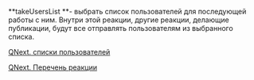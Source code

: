 
**takeUsersList **- выбрать список пользователей для последующей работы с ним. Внутри этой реакции, другие реакции, делающие публикации, будут все отправлять пользователям из выбранного списка.



[QNext. списки пользователей](/docs-test/ph/QNext-admin-userList-about-05-08)

[QNext. Перечень реакции](/docs-test/ph/QNext-admin-reaction-about-05-01)
